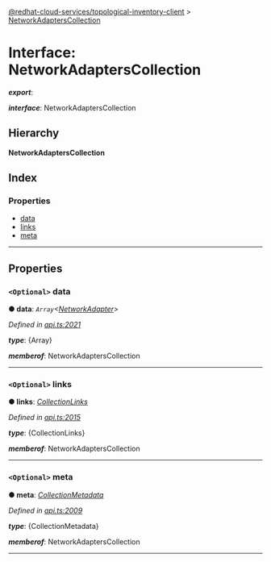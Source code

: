 [@redhat-cloud-services/topological-inventory-client](../README.md) > [NetworkAdaptersCollection](../interfaces/networkadapterscollection.md)

# Interface: NetworkAdaptersCollection

*__export__*: 

*__interface__*: NetworkAdaptersCollection

## Hierarchy

**NetworkAdaptersCollection**

## Index

### Properties

* [data](networkadapterscollection.md#data)
* [links](networkadapterscollection.md#links)
* [meta](networkadapterscollection.md#meta)

---

## Properties

<a id="data"></a>

### `<Optional>` data

**● data**: *`Array`<[NetworkAdapter](networkadapter.md)>*

*Defined in [api.ts:2021](https://github.com/karelhala/javascript-clients/blob/master/packages/topological-inventory/api.ts#L2021)*

*__type__*: {Array}

*__memberof__*: NetworkAdaptersCollection

___
<a id="links"></a>

### `<Optional>` links

**● links**: *[CollectionLinks](collectionlinks.md)*

*Defined in [api.ts:2015](https://github.com/karelhala/javascript-clients/blob/master/packages/topological-inventory/api.ts#L2015)*

*__type__*: {CollectionLinks}

*__memberof__*: NetworkAdaptersCollection

___
<a id="meta"></a>

### `<Optional>` meta

**● meta**: *[CollectionMetadata](collectionmetadata.md)*

*Defined in [api.ts:2009](https://github.com/karelhala/javascript-clients/blob/master/packages/topological-inventory/api.ts#L2009)*

*__type__*: {CollectionMetadata}

*__memberof__*: NetworkAdaptersCollection

___

